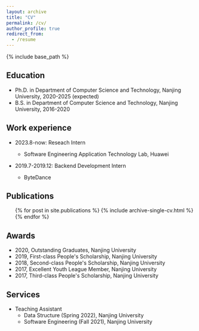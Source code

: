 ```yaml
---
layout: archive
title: "CV"
permalink: /cv/
author_profile: true
redirect_from:
  - /resume
---
```


{% include base_path %}

## Education
- Ph.D. in Department of Computer Science and Technology, Nanjing University, 2020-2025 (expected)
- B.S. in Department of Computer Science and Technology, Nanjing University, 2016-2020

## Work experience
- 2023.8-now: Reseach Intern
  - Software Engineering Application Technology Lab, Huawei

- 2019.7-2019.12: Backend Development Intern
  - ByteDance

## Publications
  <ul>{% for post in site.publications %}
    {% include archive-single-cv.html %}
  {% endfor %}</ul>
  
## Awards
- 2020, Outstanding Graduates, Nanjing University
- 2019, First-class People's Scholarship, Nanjing University
- 2018, Second-class People's Scholarship, Nanjing University
- 2017, Excellent Youth League Member, Nanjing University
- 2017, Third-class People's Scholarship, Nanjing University
  
## Services
- Teaching Assistant
  - Data Structure (Spring 2022), Nanjing University
  - Software Engineering (Fall 2021), Nanjing University

